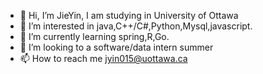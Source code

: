 - 👋 Hi, I’m JieYin, I am studying in University of Ottawa
- 👀 I’m interested in java,C++/C#,Python,Mysql,javascript.
- 🌱 I’m currently learning spring,R,Go.
- 💞️ I’m looking to a software/data intern summer
- 📫 How to reach me jyin015@uottawa.ca

<!---
LoveYouPikachu/LoveYouPikachu is a ✨ special ✨ repository because its `README.md` (this file) appears on your GitHub profile.
You can click the Preview link to take a look at your changes.
--->

